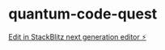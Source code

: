 # quantum-code-quest

[Edit in StackBlitz next generation editor ⚡️](https://stackblitz.com/~/github.com/dddaisuke/quantum-code-quest)